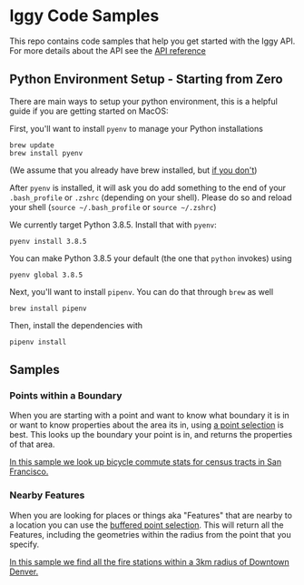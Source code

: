 # Iggy Code Samples


This repo contains code samples that help you get started with the Iggy API. For more details about the API see the [API reference](https://docs.askiggy.com/v0.2.0/reference)


## Python Environment Setup - Starting from Zero

There are main ways to setup your python environment, this is a helpful guide if you are getting started on MacOS:

First, you'll want to install `pyenv` to manage your Python installations

    brew update
    brew install pyenv

(We assume that you already have brew installed, but [if you don't](https://brew.sh))

After `pyenv` is installed, it will ask you do add something to the end of your `.bash_profile` or `.zshrc` (depending on your shell). Please do so and reload your shell (`source ~/.bash_profile` or `source ~/.zshrc`)

We currently target Python 3.8.5. Install that with `pyenv`:

    pyenv install 3.8.5

You can make Python 3.8.5 your default (the one that `python` invokes) using

    pyenv global 3.8.5

Next, you'll want to install `pipenv`. You can do that through `brew` as well

    brew install pipenv

Then, install the dependencies with

    pipenv install
## Samples

### Points within a Boundary

When you are starting with a point and want to know what boundary it is in or want to know properties about the area its in, using [a point selection](https://docs.askiggy.com/v0.2.0/reference/properties-1#get_properties_for_point_properties_v1_datasets__dataset_id__select_point_get) is best. This looks up the boundary your point is in, and returns the properties of that area.

[In this sample we look up bicycle commute stats for census tracts in San Francisco.](points_in_boundaries/points_in_boundaries.py)

### Nearby Features

When you are looking for places or things aka "Features" that are nearby to a location you can use the [buffered point selection](https://docs.askiggy.com/v0.2.0/reference/features-1#get_features_for_buffered_point_features_v1_datasets__dataset_id__select_buffered_point_get). This will return all the Features, including the geometries within the radius from the point that you specify.

[In this sample we find all the fire stations within a 3km radius of Downtown Denver.](get_nearby_features/points_nearby.py)

